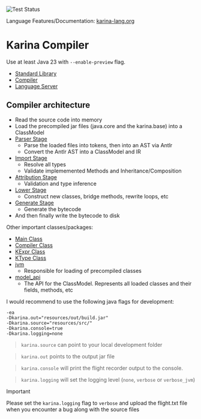 ![Test Status](https://github.com/Plixo2/KarinaC/actions/workflows/gradle.yml/badge.svg)

Language Features/Documentation: [karina-lang.org](https://karina-lang.org/Intro.html)

# Karina Compiler 

Use at least Java 23 with `--enable-preview` flag.



- [Standard Library](src/main/java/karina/lang/)
- [Compiler](src/main/java/org/karina/lang/compiler)
- [Language Server](src/main/java/org/karina/lang/lsp)

## Compiler architecture

- Read the source code into memory
- Load the precompiled jar files (java.core and the karina.base) into a ClassModel
- [Parser Stage](src/main/java/org/karina/lang/compiler/stages/parser/ParseProcessor.java)
  - Parse the loaded files into tokens, then into an AST via Antlr
  - Convert the Antlr AST into a ClassModel and IR
- [Import Stage](src/main/java/org/karina/lang/compiler/stages/imports/ImportProcessor.java)
  - Resolve all types
  - Validate implememented Methods and Inheritance/Composition
- [Attribution Stage](src/main/java/org/karina/lang/compiler/stages/attrib/AttributionProcessor.java)
  - Validation and type inference
- [Lower Stage](src/main/java/org/karina/lang/compiler/stages/lower/LoweringProcessor.java)
  - Construct new classes, bridge methods, rewrite loops, etc
- [Generate Stage](src/main/java/org/karina/lang/compiler/stages/generate/GenerationProcessor.java)
  - Generate the bytecode
- And then finally write the bytecode to disk

Other important classes/packages:
- [Main Class](src/main/java/org/karina/lang/compiler/boot/Main.java)
- [Compiler Class](src/main/java/org/karina/lang/compiler/api/KarinaDefaultCompiler.java)
- [KExpr Class](src/main/java/org/karina/lang/compiler/objects/KExpr.java)
- [KType Class](src/main/java/org/karina/lang/compiler/objects/KType.java)
- [jvm](src/main/java/org/karina/lang/compiler/jvm_loading)
  - Responsible for loading of precompiled classes
- [model_api](src/main/java/org/karina/lang/compiler/model_api)
  - The API for the ClassModel. Represents all loaded classes and their fields, methods, etc

I would recommend to use the following java flags for development:

```shell
-ea 
-Dkarina.out="resources/out/build.jar"  
-Dkarina.source="resources/src/" 
-Dkarina.console=true 
-Dkarina.logging=none
```

> `karina.source` can point to your local development folder

> `karina.out` points to the output jar file

> `karina.console` will print the flight recorder output to the console.

> `karina.logging` will set the logging level (`none`, `verbose` or `verbose_jvm`)

> [!IMPORTANT]
> Please set the `karina.logging` flag to `verbose` and upload the flight.txt file when you encounter a bug along with the source files



